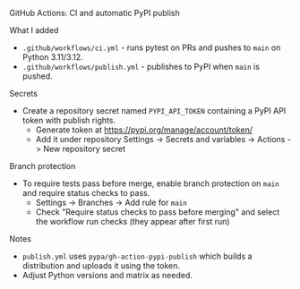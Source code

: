 GitHub Actions: CI and automatic PyPI publish

What I added
- `.github/workflows/ci.yml` - runs pytest on PRs and pushes to `main` on Python 3.11/3.12.
- `.github/workflows/publish.yml` - publishes to PyPI when `main` is pushed.

Secrets
- Create a repository secret named `PYPI_API_TOKEN` containing a PyPI API token with publish rights.
  - Generate token at https://pypi.org/manage/account/token/
  - Add it under repository Settings -> Secrets and variables -> Actions -> New repository secret

Branch protection
- To require tests pass before merge, enable branch protection on `main` and require status checks to pass.
  - Settings -> Branches -> Add rule for `main`
  - Check "Require status checks to pass before merging" and select the workflow run checks (they appear after first run)

Notes
- `publish.yml` uses `pypa/gh-action-pypi-publish` which builds a distribution and uploads it using the token.
- Adjust Python versions and matrix as needed.
